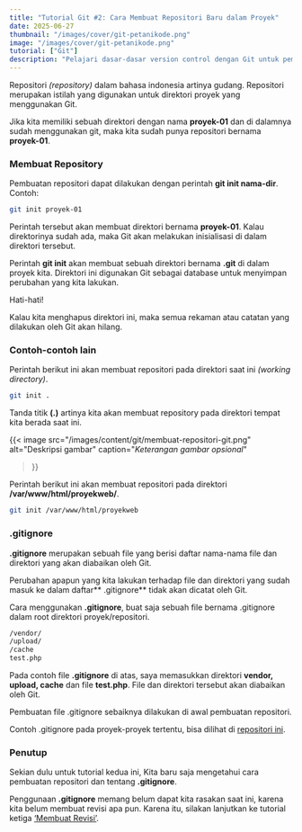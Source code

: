 ```yaml
---
title: "Tutorial Git #2: Cara Membuat Repositori Baru dalam Proyek"
date: 2025-06-27
thumbnail: "/images/cover/git-petanikode.png"
image: "/images/cover/git-petanikode.png"
tutorial: ["Git"]
description: "Pelajari dasar-dasar version control dengan Git untuk pemula."
---
```


Repositori *(repository)* dalam bahasa indonesia artinya gudang. Repositori merupakan istilah yang digunakan untuk direktori proyek yang menggunakan Git.

Jika kita memiliki sebuah direktori dengan nama **proyek-01** dan di dalamnya sudah menggunakan git, maka kita sudah punya repositori bernama **proyek-01**.

### Membuat Repository

Pembuatan repositori dapat dilakukan dengan perintah **git init nama-dir**. Contoh:

```bash
git init proyek-01
```

Perintah tersebut akan membuat direktori bernama **proyek-01**. Kalau direktorinya sudah ada, maka Git akan melakukan inisialisasi di dalam direktori tersebut.

Perintah **git init** akan membuat sebuah direktori bernama **.git** di dalam proyek kita. Direktori ini digunakan Git sebagai database untuk menyimpan perubahan yang kita lakukan.

Hati-hati!

Kalau kita menghapus direktori ini, maka semua rekaman atau catatan yang dilakukan oleh Git akan hilang.

### Contoh-contoh lain

Perintah berikut ini akan membuat repositori pada direktori saat ini *(working directory)*.

```bash
git init .
```

Tanda titik **(.)** artinya kita akan membuat repository pada direktori tempat kita berada saat ini.

{{< image 
    src="/images/content/git/membuat-repositori-git.png" 
    alt="Deskripsi gambar" 
    caption="*Keterangan gambar opsional*" 
>}}

Perintah berikut ini akan membuat repositori pada direktori **/var/www/html/proyekweb/**.
```bash
git init /var/www/html/proyekweb
```

### .gitignore

**.gitignore** merupakan sebuah file yang berisi daftar nama-nama file dan direktori yang akan diabaikan oleh Git.

Perubahan apapun yang kita lakukan terhadap file dan direktori yang sudah masuk ke dalam daftar** .gitignore** tidak akan dicatat oleh Git.

Cara menggunakan **.gitignore**, buat saja sebuah file bernama .gitignore dalam root direktori proyek/repositori.

```diff
/vendor/
/upload/
/cache
test.php
```

Pada contoh file **.gitignore** di atas, saya memasukkan direktori **vendor, upload, cache** dan file **test.php**. File dan direktori tersebut akan diabaikan oleh Git.

Pembuatan file .gitignore sebaiknya dilakukan di awal pembuatan repositori.

Contoh .gitignore pada proyek-proyek tertentu, bisa dilihat di [repositori ini](https://github.com/github/gitignore).

### Penutup

Sekian dulu untuk tutorial kedua ini, Kita baru saja mengetahui cara pembuatan repositori dan tentang **.gitignore**.

Penggunaan **.gitignore** memang belum dapat kita rasakan saat ini, karena kita belum membuat revisi apa pun. Karena itu, silakan lanjutkan ke tutorial ketiga [‘Membuat Revisi’](../git-commit).


